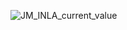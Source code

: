 
![JM_INLA_current_value](https://user-images.githubusercontent.com/101568259/233572682-e29bbf22-ba12-4850-af01-60e369884edc.jpg)
